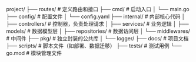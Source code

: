 project/
├── routes/               # 定义路由和接口
├── cmd/               # 启动入口
│   └── main.go
├── config/            # 配置文件
│   └── config.yaml
├── internal/          # 内部核心代码
│   ├── controllers/   # 控制器，负责处理请求
│   ├── services/      # 业务逻辑
│   ├── models/        # 数据模型层
│   ├── repositories/  # 数据访问层
│   └── middlewares/   # 中间件
├── pkg/               # 独立封装的公共库
│   └── logger/
├── docs/              # 项目文档
├── scripts/           # 脚本文件（如部署、数据迁移）
├── tests/             # 测试用例
└── go.mod             # 模块管理文件